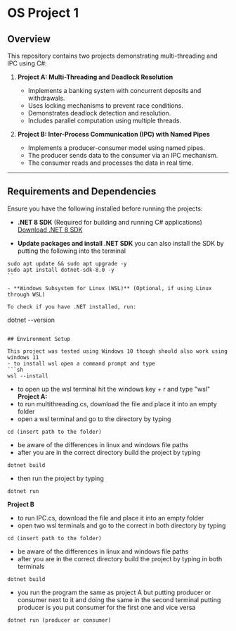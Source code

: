# OS Project 1

## Overview

This repository contains two projects demonstrating multi-threading and IPC using C#:

1. **Project A: Multi-Threading and Deadlock Resolution**  
   - Implements a banking system with concurrent deposits and withdrawals.
   - Uses locking mechanisms to prevent race conditions.
   - Demonstrates deadlock detection and resolution.
   - Includes parallel computation using multiple threads.

2. **Project B: Inter-Process Communication (IPC) with Named Pipes**  
   - Implements a producer-consumer model using named pipes.
   - The producer sends data to the consumer via an IPC mechanism.
   - The consumer reads and processes the data in real time.

---

## Requirements and Dependencies

Ensure you have the following installed before running the projects:

- **.NET 8 SDK** (Required for building and running C# applications)  
  [Download .NET 8 SDK](https://dotnet.microsoft.com/en-us/download/dotnet/8.0)

- **Update packages and install .NET SDK**
  you can also install the SDK by putting the following into the terminal
```
sudo apt update && sudo apt upgrade -y
sudo apt install dotnet-sdk-8.0 -y
``

- **Windows Subsystem for Linux (WSL)** (Optional, if using Linux through WSL)

To check if you have .NET installed, run:

```
dotnet --version
```

## Environment Setup

This project was tested using Windows 10 though should also work using windows 11
- to install wsl open a command prompt and type
```sh
wsl --install
```
- to open up the wsl terminal hit the windows key + r and type "wsl"
  **Project A:**
- to run multithreading.cs, download the file and place it into an empty folder
- open a wsl terminal and go to the directory by typing 
```
cd (insert path to the folder)
```
- be aware of the differences in linux and windows file paths
- after you are in the correct directory build the project by typing
```
dotnet build
```
- then run the project by typing
```
dotnet run
```

**Project B**
- to run IPC.cs, download the file and place it into an empty folder
- open two wsl terminals and go to the correct in both directory by typing
```
cd (insert path to the folder)
```
- be aware of the differences in linux and windows file paths
- after you are in the correct directory build the project by typing in both terminals
```
dotnet build
```
- you run the program the same as project A but putting producer or consumer next to it and
  doing the same in the second terminal putting producer is you put consumer for the first one and vice versa
```
dotnet run (producer or consumer)
```

